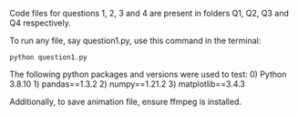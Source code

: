 Code files for questions 1, 2, 3 and 4 are present in folders Q1, Q2, Q3 and Q4 respectively.

To run any file, say question1.py, use this command in the terminal:
	
	python question1.py
	
The following python packages and versions were used to test:
	0) Python 3.8.10
	1) pandas==1.3.2
	2) numpy==1.21.2
	3) matplotlib==3.4.3
	
Additionally, to save animation file, ensure ffmpeg is installed.
